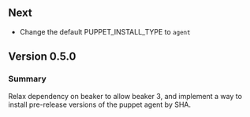 ## Next

* Change the default PUPPET_INSTALL_TYPE to `agent`

## Version 0.5.0
### Summary
Relax dependency on beaker to allow beaker 3, and implement a way to install pre-release versions of the puppet agent by SHA.
